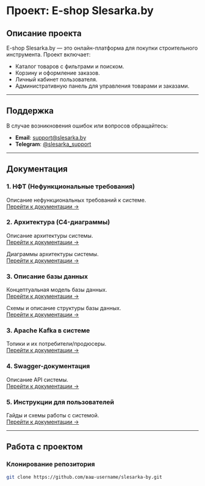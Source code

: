 # Проект: E-shop Slesarka.by

## Описание проекта
E-shop Slesarka.by — это онлайн-платформа для покупки строительного инструмента. Проект включает:
- Каталог товаров с фильтрами и поиском.
- Корзину и оформление заказов.
- Личный кабинет пользователя.
- Административную панель для управления товарами и заказами.

---

## Поддержка
В случае возникновения ошибок или вопросов обращайтесь:
- **Email**: support@slesarka.by
- **Telegram**: [@slesarka_support](https://t.me/slesarka_support)

---

## Документация

### 1. НФТ (Нефункциональные требования)
Описание нефункциональных требований к системе.  
[Перейти к документации →](/docs/nft/nft.md)

### 2. Архитектура (C4-диаграммы)
Описание архитектуры системы.  
[Перейти к документации →](/docs/architecture/architecture.md)

Диаграммы архитектуры системы.  
[Перейти к документации →](/docs/architecture/C4-Slesarka.png)

### 3. Описание базы данных
Концептуальная модель базы данных.  
[Перейти к документации →](/docs/database/db.md)

Схемы и описание структуры базы данных.  
[Перейти к документации →](/docs/database/drawSQL-image-export-2025-03-15.png)

### 3. Apache Kafka в системе
Топики и их потребители/продюсеры.  
[Перейти к документации →](/docs/kafka/kafka.md)

### 4. Swagger-документация
Описание API системы.  
[Перейти к документации →](/docs/swagger/README.md)

### 5. Инструкции для пользователей
Гайды и схемы работы с системой.  
[Перейти к документации →](/docs/user-guides/README.md)

---

## Работа с проектом

### Клонирование репозитория
```bash
git clone https://github.com/ваш-username/slesarka-by.git
